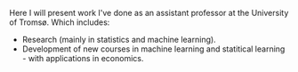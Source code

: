 Here I will present work I've done as an assistant professor at the University of Tromsø. Which includes:

* Research (mainly in statistics and machine learning).
* Development of new courses in machine learning and statitical learning - with applications in economics.

